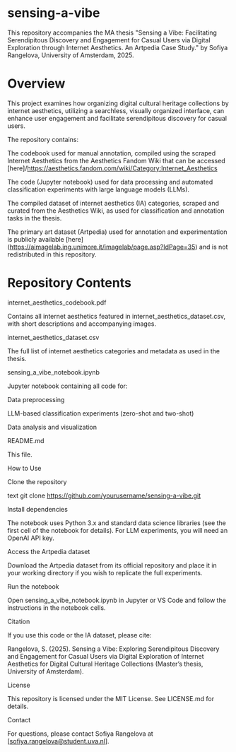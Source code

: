 # sensing-a-vibe

This repository accompanies the MA thesis
"Sensing a Vibe: Facilitating Serendipitous Discovery and Engagement for Casual Users via Digital Exploration through Internet Aesthetics. An Artpedia Case Study."
by Sofiya Rangelova, University of Amsterdam, 2025.

# Overview
This project examines how organizing digital cultural heritage collections by internet aesthetics, utilizing a searchless, visually organized interface, can enhance user engagement and facilitate serendipitous discovery for casual users. 

The repository contains:

The codebook used for manual annotation, compiled using the scraped Internet Aesthetics from the Aesthetics Fandom Wiki that can be accessed [here]/https://aesthetics.fandom.com/wiki/Category:Internet_Aesthetics 


The code (Jupyter notebook) used for data processing and automated classification experiments with large language models (LLMs).


The compiled dataset of internet aesthetics (IA) categories, scraped and curated from the Aesthetics Wiki, as used for classification and annotation tasks in the thesis.


The primary art dataset (Artpedia) used for annotation and experimentation is publicly available [here]\(https://aimagelab.ing.unimore.it/imagelab/page.asp?IdPage=35) and is not redistributed in this repository.


# Repository Contents

internet_aesthetics_codebook.pdf

Contains all internet aesthetics featured in internet_aesthetics_dataset.csv, with short descriptions and accompanying images.


internet_aesthetics_dataset.csv

The full list of internet aesthetics categories and metadata as used in the thesis.


sensing_a_vibe_notebook.ipynb

Jupyter notebook containing all code for:

Data preprocessing

LLM-based classification experiments (zero-shot and two-shot)

Data analysis and visualization

README.md

This file.


How to Use

Clone the repository


text
git clone https://github.com/yourusername/sensing-a-vibe.git


Install dependencies

The notebook uses Python 3.x and standard data science libraries (see the first cell of the notebook for details).
For LLM experiments, you will need an OpenAI API key.


Access the Artpedia dataset

Download the Artpedia dataset from its official repository and place it in your working directory if you wish to replicate the full experiments.


Run the notebook

Open sensing_a_vibe_notebook.ipynb in Jupyter or VS Code and follow the instructions in the notebook cells.


Citation

If you use this code or the IA dataset, please cite:

Rangelova, S. (2025). Sensing a Vibe: Exploring Serendipitous Discovery and Engagement for Casual Users via Digital Exploration of Internet Aesthetics for Digital Cultural Heritage Collections (Master’s thesis, University of Amsterdam).


License

This repository is licensed under the MIT License. See LICENSE.md for details.


Contact

For questions, please contact Sofiya Rangelova at [sofiya.rangelova@student.uva.nl].
